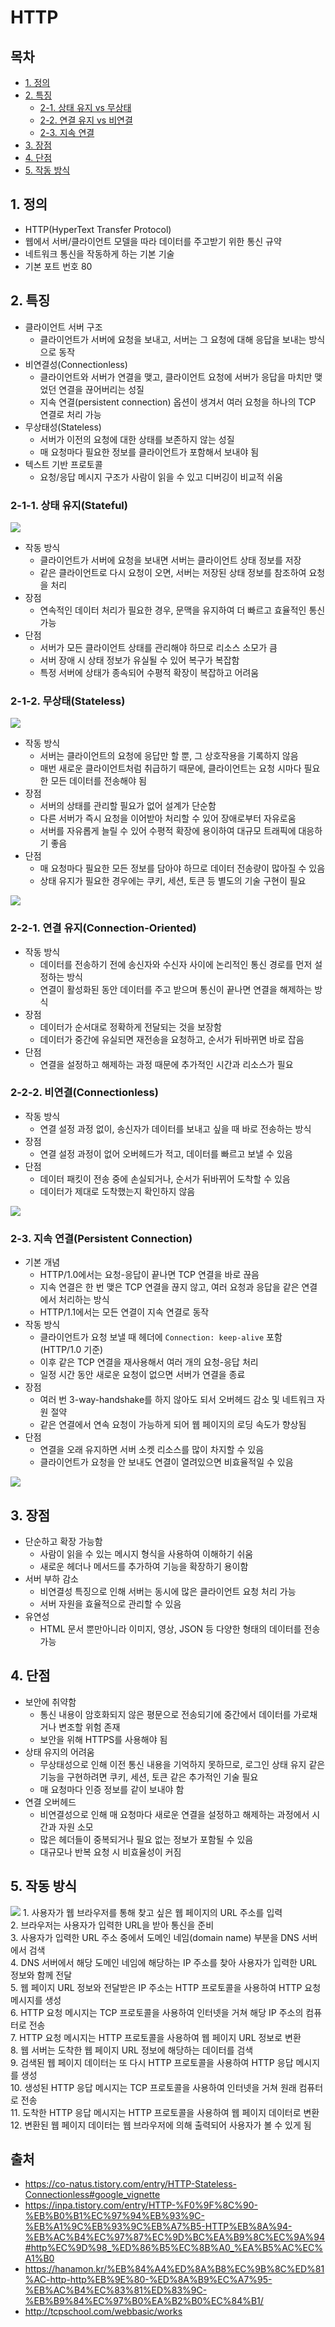 # HTTP

## 목차

- [1. 정의](#1-정의)
- [2. 특징](#2-특징)
  - [2-1. 상태 유지 vs 무상태](#2-1-1-상태-유지stateful)
  - [2-2. 연결 유지 vs 비연결](#2-2-1-연결-유지connection-oriented)
  - [2-3. 지속 연결](#2-3-지속-연결persistent-connection)
- [3. 장점](#3-장점)
- [4. 단점](#4-단점)
- [5. 작동 방식](#5-작동-방식)

## 1. 정의

- HTTP(HyperText Transfer Protocol)
- 웹에서 서버/클라이언트 모델을 따라 데이터를 주고받기 위한 통신 규약
- 네트워크 통신을 작동하게 하는 기본 기술
- 기본 포트 번호 80

## 2. 특징

- 클라이언트 서버 구조
  - 클라이언트가 서버에 요청을 보내고, 서버는 그 요청에 대해 응답을 보내는 방식으로 동작
- 비연결성(Connectionless)
  - 클라이언트와 서버가 연결을 맺고, 클라이언트 요청에 서버가 응답을 마치만 맺었던 연결을 끊어버리는 성질
  - 지속 연결(persistent connection) 옵션이 생겨서 여러 요청을 하나의 TCP 연결로 처리 가능
- 무상태성(Stateless)
  - 서버가 이전의 요청에 대한 상태를 보존하지 않는 성질
  - 매 요청마다 필요한 정보를 클라이언트가 포함해서 보내야 됨
- 텍스트 기반 프로토콜
  - 요청/응답 메시지 구조가 사람이 읽을 수 있고 디버깅이 비교적 쉬움

### 2-1-1. 상태 유지(Stateful)

<img src="./img/http/stateful.png">

- 작동 방식
  - 클라이언트가 서버에 요청을 보내면 서버는 클라이언트 상태 정보를 저장
  - 같은 클라이언트로 다시 요청이 오면, 서버는 저장된 상태 정보를 참조하여 요청을 처리
- 장점
  - 연속적인 데이터 처리가 필요한 경우, 문맥을 유지하여 더 빠르고 효율적인 통신 가능
- 단점
  - 서버가 모든 클라이언트 상태를 관리해야 하므로 리소스 소모가 큼
  - 서버 장애 시 상태 정보가 유실될 수 있어 복구가 복잡함
  - 특정 서버에 상태가 종속되어 수평적 확장이 복잡하고 어려움

### 2-1-2. 무상태(Stateless)

<img src="./img/http/stateless.png">

- 작동 방식
  - 서버는 클라이언트의 요청에 응답만 할 뿐, 그 상호작용을 기록하지 않음
  - 매번 새로운 클라이언트처럼 취급하기 때문에, 클라이언트는 요청 시마다 필요한 모든 데이터를 전송해야 됨
- 장점
  - 서버의 상태를 관리할 필요가 없어 설계가 단순함
  - 다른 서버가 즉시 요청을 이어받아 처리할 수 있어 장애로부터 자유로움
  - 서버를 자유롭게 늘릴 수 있어 수평적 확장에 용이하여 대규모 트래픽에 대응하기 좋음
- 단점
  - 매 요청마다 필요한 모든 정보를 담아야 하므로 데이터 전송량이 많아질 수 있음
  - 상태 유지가 필요한 경우에는 쿠키, 세션, 토큰 등 별도의 기술 구현이 필요

<img src="./img/http/stateless-stateful.jpeg">

### 2-2-1. 연결 유지(Connection-Oriented)

- 작동 방식
  - 데이터를 전송하기 전에 송신자와 수신자 사이에 논리적인 통신 경로를 먼저 설정하는 방식
  - 연결이 활성화된 동안 데이터를 주고 받으며 통신이 끝나면 연결을 해제하는 방식
- 장점
  - 데이터가 순서대로 정확하게 전달되는 것을 보장함
  - 데이터가 중간에 유실되면 재전송을 요청하고, 순서가 뒤바뀌면 바로 잡음
- 단점
  - 연결을 설정하고 해제하는 과정 때문에 추가적인 시간과 리소스가 필요

### 2-2-2. 비연결(Connectionless)

- 작동 방식
  - 연결 설정 과정 없이, 송신자가 데이터를 보내고 싶을 때 바로 전송하는 방식
- 장점
  - 연결 설정 과정이 없어 오버헤드가 적고, 데이터를 빠르고 보낼 수 있음
- 단점
  - 데이터 패킷이 전송 중에 손실되거나, 순서가 뒤바뀌어 도착할 수 있음
  - 데이터가 제대로 도착했는지 확인하지 않음

<img src="./img/http/connectionless.jpeg">

### 2-3. 지속 연결(Persistent Connection)

- 기본 개념
  - HTTP/1.0에서는 요청-응답이 끝나면 TCP 연결을 바로 끊음
  - 지속 연결은 한 번 맺은 TCP 연결을 끊지 않고, 여러 요청과 응답을 같은 연결에서 처리하는 방식
  - HTTP/1.1에서는 모든 연결이 지속 연결로 동작
- 작동 방식
  - 클라이언트가 요청 보낼 때 헤더에 `Connection: keep-alive` 포함 (HTTP/1.0 기준)
  - 이후 같은 TCP 연결을 재사용해서 여러 개의 요청-응답 처리
  - 일정 시간 동안 새로운 요청이 없으면 서버가 연결을 종료
- 장점
  - 여러 번 3-way-handshake를 하지 않아도 되서 오버헤드 감소 및 네트워크 자원 절약
  - 같은 연결에서 연속 요청이 가능하게 되어 웹 페이지의 로딩 속도가 향상됨
- 단점
  - 연결을 오래 유지하면 서버 소켓 리소스를 많이 차지할 수 있음
  - 클라이언트가 요청을 안 보내도 연결이 열려있으면 비효율적일 수 있음

<img src="./img/http/persistent-connection.png">

## 3. 장점

- 단순하고 확장 가능함
  - 사람이 읽을 수 있는 메시지 형식을 사용하여 이해하기 쉬움
  - 새로운 헤더나 메서드를 추가하여 기능을 확장하기 용이함
- 서버 부하 감소
  - 비연결성 특징으로 인해 서버는 동시에 많은 클라이언트 요청 처리 가능
  - 서버 자원을 효율적으로 관리할 수 있음
- 유연성
  - HTML 문서 뿐만아니라 이미지, 영상, JSON 등 다양한 형태의 데이터를 전송 가능

## 4. 단점

- 보안에 취약함
  - 통신 내용이 암호화되지 않은 평문으로 전송되기에 중간에서 데이터를 가로채거나 변조할 위험 존재
  - 보안을 위해 HTTPS를 사용해야 됨
- 상태 유지의 어려움
  - 무상태성으로 인해 이전 통신 내용을 기억하지 못하므로, 로그인 상태 유지 같은 기능을 구현하려면 쿠키, 세션, 토큰 같은 추가적인 기술 필요
  - 매 요청마다 인증 정보를 같이 보내야 함
- 연결 오버헤드
  - 비연결성으로 인해 매 요청마다 새로운 연결을 설정하고 해제하는 과정에서 시간과 자원 소모
  - 많은 헤더들이 중복되거나 필요 없는 정보가 포함될 수 있음
  - 대규모나 반복 요청 시 비효율성이 커짐

## 5. 작동 방식

<img src="./img/http/http-work.png">
1. 사용자가 웹 브라우저를 통해 찾고 싶은 웹 페이지의 URL 주소를 입력 <br>
2. 브라우저는 사용자가 입력한 URL을 받아 통신을 준비 <br>
3. 사용자가 입력한 URL 주소 중에서 도메인 네임(domain name) 부분을 DNS 서버에서 검색 <br>
4. DNS 서버에서 해당 도메인 네임에 해당하는 IP 주소를 찾아 사용자가 입력한 URL 정보와 함께 전달 <br>
5. 웹 페이지 URL 정보와 전달받은 IP 주소는 HTTP 프로토콜을 사용하여 HTTP 요청 메시지를 생성 <br>
6. HTTP 요청 메시지는 TCP 프로토콜을 사용하여 인터넷을 거쳐 해당 IP 주소의 컴퓨터로 전송 <br>
7. HTTP 요청 메시지는 HTTP 프로토콜을 사용하여 웹 페이지 URL 정보로 변환 <br>
8. 웹 서버는 도착한 웹 페이지 URL 정보에 해당하는 데이터를 검색 <br>
9. 검색된 웹 페이지 데이터는 또 다시 HTTP 프로토콜을 사용하여 HTTP 응답 메시지를 생성 <br>
10. 생성된 HTTP 응답 메시지는 TCP 프로토콜을 사용하여 인터넷을 거쳐 원래 컴퓨터로 전송 <br>
11. 도착한 HTTP 응답 메시지는 HTTP 프로토콜을 사용하여 웹 페이지 데이터로 변환 <br>
12. 변환된 웹 페이지 데이터는 웹 브라우저에 의해 출력되어 사용자가 볼 수 있게 됨 <br>

## 출처

- https://co-natus.tistory.com/entry/HTTP-Stateless-Connectionless#google_vignette
- https://inpa.tistory.com/entry/HTTP-%F0%9F%8C%90-%EB%B0%B1%EC%97%94%EB%93%9C-%EB%A1%9C%EB%93%9C%EB%A7%B5-HTTP%EB%8A%94-%EB%AC%B4%EC%97%87%EC%9D%BC%EA%B9%8C%EC%9A%94#http%EC%9D%98_%ED%86%B5%EC%8B%A0_%EA%B5%AC%EC%A1%B0
- https://hanamon.kr/%EB%84%A4%ED%8A%B8%EC%9B%8C%ED%81%AC-http-http%EB%9E%80-%ED%8A%B9%EC%A7%95-%EB%AC%B4%EC%83%81%ED%83%9C-%EB%B9%84%EC%97%B0%EA%B2%B0%EC%84%B1/
- http://tcpschool.com/webbasic/works
